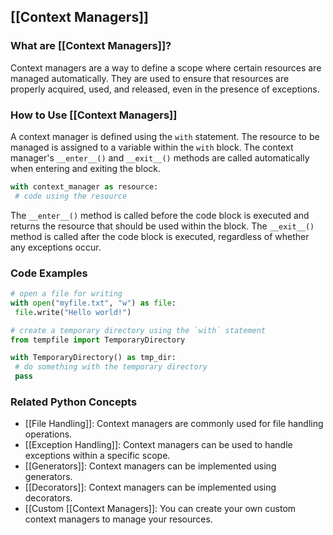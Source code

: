 ## [[Context Managers]]

### What are [[Context Managers]]?
Context managers are a way to define a scope where certain resources are managed automatically. They are used to ensure that resources are properly acquired, used, and released, even in the presence of exceptions.

### How to Use [[Context Managers]]
A context manager is defined using the `with` statement. The resource to be managed is assigned to a variable within the `with` block. The context manager's `__enter__()` and `__exit__()` methods are called automatically when entering and exiting the block.

```python
with context_manager as resource:
 # code using the resource
```

The `__enter__()` method is called before the code block is executed and returns the resource that should be used within the block. The `__exit__()` method is called after the code block is executed, regardless of whether any exceptions occur.

### Code Examples
```python
# open a file for writing
with open("myfile.txt", "w") as file:
 file.write("Hello world!")
```

```python
# create a temporary directory using the `with` statement
from tempfile import TemporaryDirectory

with TemporaryDirectory() as tmp_dir:
 # do something with the temporary directory
 pass
```

### Related Python Concepts

- [[File Handling]]: Context managers are commonly used for file handling operations.
- [[Exception Handling]]: Context managers can be used to handle exceptions within a specific scope.
- [[Generators]]: Context managers can be implemented using generators.
- [[Decorators]]: Context managers can be implemented using decorators.
- [[Custom [[Context Managers]]: You can create your own custom context managers to manage your resources.